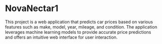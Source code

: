 # NovaNectar1
This project is a web application that predicts car prices based on various features such as make, model, year, mileage, and condition. The application leverages machine learning models to provide accurate price predictions and offers an intuitive web interface for user interaction.